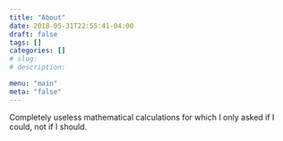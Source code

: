 ```yaml
---
title: "About"
date: 2018-05-31T22:55:41-04:00
draft: false
tags: []
categories: []
# slug:
# description:

menu: "main"
meta: "false"
---
```


Completely useless mathematical calculations for which I only asked if I could, not if I should.